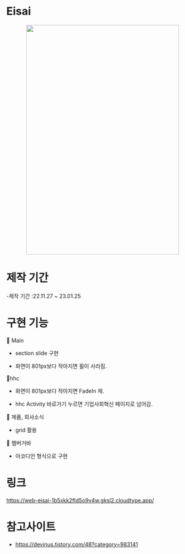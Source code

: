 # Eisai

<div align ="center"><img src ="https://user-images.githubusercontent.com/102526230/215438649-b55af2c3-3acf-4586-9317-2355a1ebb299.png" width="400px" height="600px"></div>

# 제작 기간

-제작 기간 :22.11.27 ~ 23.01.25

# 구현 기능

📌 Main
- section slide 구현

- 화면이 801px보다 작아지면 휠이 사라짐.


📌hhc

- 화면이 801px보다 작아지면 FadeIn 제.

- hhc Activity 바로가기 누르면 기업사회혁신 페이지로 넘어감.


📌 제품, 회사소식

- grid 활용



📌 햄버거바 

- 아코디언 형식으로 구현


# 링크

https://web-eisai-1b5xkk2fld5o9v4w.gksl2.cloudtype.app/

# 참고사이트

- https://devinus.tistory.com/48?category=983141

